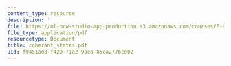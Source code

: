 ```yaml
---
content_type: resource
description: ''
file: https://ol-ocw-studio-app-production.s3.amazonaws.com/courses/6-974-fundamentals-of-photonics-quantum-electronics-spring-2006/f9451ad8f42971a29aea85ca277bcd02_coherant_states.pdf
file_type: application/pdf
resourcetype: Document
title: coherant_states.pdf
uid: f9451ad8-f429-71a2-9aea-85ca277bcd02
---
```

